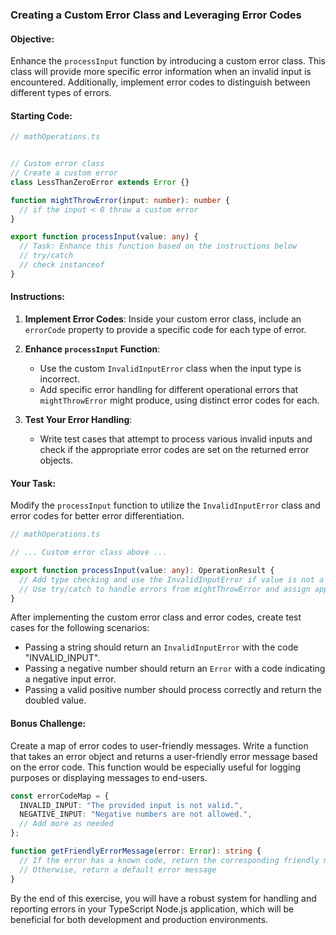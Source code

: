 ###  Creating a Custom Error Class and Leveraging Error Codes

#### Objective:
Enhance the `processInput` function by introducing a custom error class. This class will provide more specific error information when an invalid input is encountered. Additionally, implement error codes to distinguish between different types of errors.

#### Starting Code:

```typescript
// mathOperations.ts


// Custom error class
// Create a custom error
class LessThanZeroError extends Error {}

function mightThrowError(input: number): number {
  // if the input < 0 throw a custom error
}

export function processInput(value: any) {
  // Task: Enhance this function based on the instructions below
  // try/catch
  // check instanceof 
}
```

#### Instructions:

1. **Implement Error Codes**: Inside your custom error class, include an `errorCode` property to provide a specific code for each type of error.

2. **Enhance `processInput` Function**:
   - Use the custom `InvalidInputError` class when the input type is incorrect.
   - Add specific error handling for different operational errors that `mightThrowError` might produce, using distinct error codes for each.

3. **Test Your Error Handling**:
   - Write test cases that attempt to process various invalid inputs and check if the appropriate error codes are set on the returned error objects.

#### Your Task:

Modify the `processInput` function to utilize the `InvalidInputError` class and error codes for better error differentiation.

```typescript
// mathOperations.ts

// ... Custom error class above ...

export function processInput(value: any): OperationResult {
  // Add type checking and use the InvalidInputError if value is not a number
  // Use try/catch to handle errors from mightThrowError and assign appropriate error codes
}
```

After implementing the custom error class and error codes, create test cases for the following scenarios:

- Passing a string should return an `InvalidInputError` with the code "INVALID_INPUT".
- Passing a negative number should return an `Error` with a code indicating a negative input error.
- Passing a valid positive number should process correctly and return the doubled value.

#### Bonus Challenge:

Create a map of error codes to user-friendly messages. Write a function that takes an error object and returns a user-friendly error message based on the error code. This function would be especially useful for logging purposes or displaying messages to end-users.

```typescript
const errorCodeMap = {
  INVALID_INPUT: "The provided input is not valid.",
  NEGATIVE_INPUT: "Negative numbers are not allowed.",
  // Add more as needed
};

function getFriendlyErrorMessage(error: Error): string {
  // If the error has a known code, return the corresponding friendly message
  // Otherwise, return a default error message
}
```

By the end of this exercise, you will have a robust system for handling and reporting errors in your TypeScript Node.js application, which will be beneficial for both development and production environments.